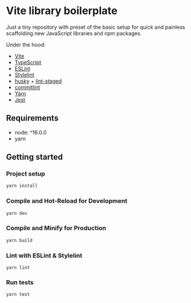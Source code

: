 # Vite library boilerplate

Just a tiny repository with preset of the basic setup for quick and painless scaffolding new JavaScript libraries and npm packages.

Under the hood:
- [Vite](https://vitejs.dev/)
- [TypeScript](https://www.typescriptlang.org/)
- [ESLint](https://eslint.org/docs/latest/)
- [Stylelint](https://stylelint.io/)
- [husky](https://github.com/typicode/husky) + [lint-staged](https://github.com/okonet/lint-staged)
- [commitlint](https://commitlint.js.org/)
- [Yarn](https://yarnpkg.com/)
- [Jest](https://jestjs.io/)

## Requirements

- node: ^16.0.0
- yarn

## Getting started

### Project setup

```sh
yarn install
```

### Compile and Hot-Reload for Development

```sh
yarn dev
```

### Compile and Minify for Production

```sh
yarn build
```

### Lint with ESLint & Stylelint

```
yarn lint
```

### Run tests

```
yarn test
```
